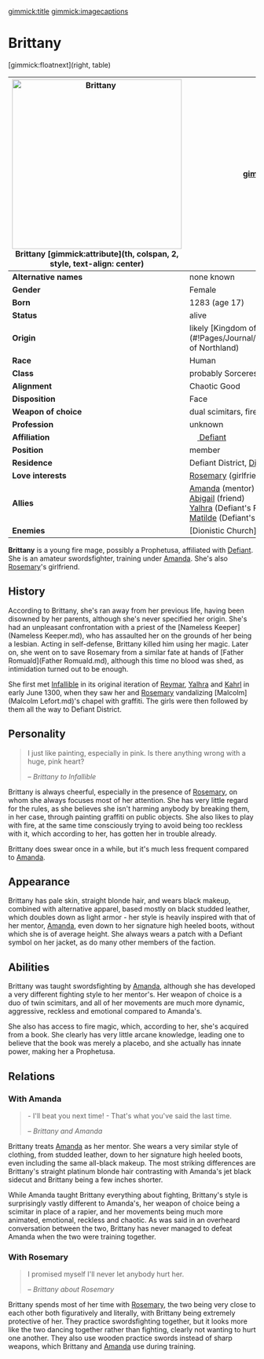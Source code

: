 [gimmick:title](Brittany)
[gimmick:imagecaptions]( )

# Brittany

[gimmick:floatnext](right, table)

| <a href="https://i.imgur.com/wjzkcsA.png"><img src="https://i.imgur.com/wjzkcsA.png" width="345px" alt="Brittany" title="Brittany"></img></a><br />Brittany [gimmick:attribute](th, colspan, 2, style, text-align: center) | [gimmick:del]()                                              |
| ------------------------------------------------------------ | ------------------------------------------------------------ |
| **Alternative names**                                        | none known                                                   |
| **Gender**                                                   | Female                                                       |
| **Born**                                                     | 1283 (age 17)                                                |
| **Status**                                                   | alive                                                        |
| **Origin**                                                   | likely [Kingdom of Northland](#!Pages/Journal/Organizations/Kingdom of Northland) |
| **Race**                                                     | Human                                                        |
| **Class**                                                    | probably Sorceress (Prophetusa)                              |
| **Alignment**                                                | Chaotic Good                                                 |
| **Disposition**                                              | Face                                                         |
| **Weapon of choice**                                         | dual scimitars, fire bolt                                    |
| **Profession**                                               | unknown                                                      |
| **Affiliation**                                              | [<img src="https://i.imgur.com/ZVeztfS.png" height="16px"></img> Defiant](#!Pages/Journal/Organizations/Defiant.md) |
| **Position**                                                 | member                                                       |
| **Residence**                                                | Defiant District, [Dimok](#!Pages/Journal/Locations/Dimok.md) |
| **Love interests**                                           | [Rosemary](Rosemary.md) (girlfriend)                         |
| **Allies**                                                   | [Amanda](Amanda.md) (mentor)<br />[Abigail](Abigail.md) (friend)<br />[Yalhra](Yalhra.md) (Defiant's Five teammate)<br />[Matilde](Matilde.md) (Defiant's Five teammate) |
| **Enemies**                                                  | [Dionistic Church](Nameless Keeper.md)                       |

**Brittany** is a young fire mage, possibly a Prophetusa, affiliated with [Defiant](#!Pages/Journal/Organizations/Defiant.md). She is an amateur swordsfighter, training under [Amanda](Amanda.md). She's also [Rosemary](Rosemary.md)'s girlfriend.

## History

According to Brittany, she's ran away from her previous life, having been disowned by her parents, although she's never specified her origin. She's had an unpleasant confrontation with a priest of the [Nameless Keeper](Nameless Keeper.md), who has assaulted her on the grounds of her being a lesbian. Acting in self-defense, Brittany killed him using her magic. Later on, she went on to save Rosemary from a similar fate at hands of [Father Romuald](Father Romuald.md), although this time no blood was shed, as intimidation turned out to be enough.

She first met [Infallible](Pages/Journal/Organizations/Infallible.md) in its original iteration of [Reymar](Reymar.md), [Yalhra](Yalhra.md) and [Kahrl](Kahrl.md) in early June 1300, when they saw her and [Rosemary](Rosemary.md) vandalizing [Malcolm](Malcolm Lefort.md)'s chapel with graffiti. The girls were then followed by them all the way to Defiant District.

## Personality

> I just like painting, especially in pink. Is there anything wrong with a huge, pink heart?
>
> – *Brittany to Infallible*

Brittany is always cheerful, especially in the presence of [Rosemary](Rosemary.md), on whom she always focuses most of her attention. She has very little regard for the rules, as she believes she isn't harming anybody by breaking them, in her case, through painting graffiti on public objects. She also likes to play with fire, at the same time consciously trying to avoid being too reckless with it, which according to her, has gotten her in trouble already.

Brittany does swear once in a while, but it's much less frequent compared to [Amanda](Amanda.md).

## Appearance

Brittany has pale skin, straight blonde hair, and wears black makeup, combined with alternative apparel, based mostly on black studded leather, which doubles down as light armor - her style is heavily inspired with that of her mentor, [Amanda](Amanda.md), even down to her signature high heeled boots, without which she is of average height. She always wears a patch with a Defiant symbol on her jacket, as do many other members of the faction.

## Abilities

Brittany was taught swordsfighting by [Amanda](Amanda.md), although she has developed a very different fighting style to her mentor's. Her weapon of choice is a duo of twin scimitars, and all of her movements are much more dynamic, aggressive, reckless and emotional compared to Amanda's.

She also has access to fire magic, which, according to her, she's acquired from a book. She clearly has very little arcane knowledge, leading one to believe that the book was merely a placebo, and she actually has innate power, making her a Prophetusa.

## Relations

### With Amanda

> \- I'll beat you next time!
> \- That's what you've said the last time.
>
> – *Brittany and Amanda*

Brittany treats [Amanda](Amanda.md) as her mentor. She wears a very similar style of clothing, from studded leather, down to her signature high heeled boots, even including the same all-black makeup. The most striking differences are Brittany's straight platinum blonde hair contrasting with Amanda's jet black sidecut and Brittany being a few inches shorter.

While Amanda taught Brittany everything about fighting, Brittany's style is surprisingly vastly different to Amanda's, her weapon of choice being a scimitar in place of a rapier, and her movements being much more animated, emotional, reckless and chaotic. As was said in an overheard conversation between the two, Brittany has never managed to defeat Amanda when the two were training together.

### With Rosemary

> I promised myself I'll never let anybody hurt her.
>
> – *Brittany about Rosemary*

Brittany spends most of her time with [Rosemary](Rosemary.md), the two being very close to each other both figuratively and literally, with Brittany being extremely protective of her. They practice swordsfighting together, but it looks more like the two dancing together rather than fighting, clearly not wanting to hurt one another. They also use wooden practice swords instead of sharp weapons, which Brittany and [Amanda](Amanda.md) use during training.